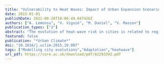 ```yaml
---
title: "Vulnerability to Heat Waves: Impact of Urban Expansion Scenarios on Urban Heat Island and Heat Stress in Paris (France)"
date: 2015-01-01
publishDate: 2021-06-28T18:06:49.047426Z
authors: ["A. Lemonsu", "V. Viguié", "M. Daniel", "V. Masson"]
publication_types: ["2"]
abstract: "The evolution of heat-wave risk in cities is related to regional climate change in interaction with urban heat island. Land planning and urban transport policies, due to their long-lasting impact on city’s size and shape, can also have an influence. However, these combined effects are complex and strongly depend on the indicators used to quantify heat-wave risk. With Paris area as a case study and using an interdisciplinary modelling chain, including a socio-economic model of land-use transport interaction and a physically-based model of urban climate, air temperature in the city during heat waves is simulated for five urban expansion scenarios. The urban heat island is always higher at night and affects preferentially the city centre. Its intensity and spatial extension are moderately impacted by densification process and choice in urban form. But the variation of heat-wave risk with the densification dynamics is not limited to the effect on urban heat island, and also depends on exposure to heat of population. Spatial distribution of population in the city differs according to urban expansion scenarios. The results show that the compact city, by concentrating the inhabitants in areas the most impacted by heat island effect, amplifies the overall vulnerability of population."
featured: false
publication: "*Urban Climate*"
doi: "10.1016/j.uclim.2015.10.007"
tags: ["Modelling city evolutions","Adaptation","heatwave"]
url_pdf: https://core.ac.uk/download/pdf/82293392.pdf
---
```


